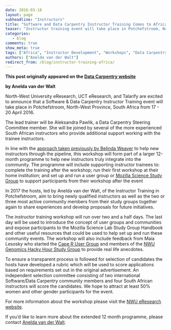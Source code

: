 ```yaml
---
date: 2016-03-18
layout: page
subheadline: "Instructors"
title: "Software and Data Carpentry Instructor Training Comes to Africa"
teaser: "Instructor training event will take place in Potchefstroom, North-West Province, South Africa from 17 - 20 April 2016"
categories:
   - blog
comments: true
show_meta: true
tags: ["Africa", "Instructor Development", "Workshops", "Data Carpentry"]
authors: ["Anelda van der Walt"]
redirect_from: /blog/instructor-training-africa/
--- 
```


**This post originally appeared on the [Data Carpentry website](https://datacarpentry.org)**

**by Anelda van der Walt**

North-West University eResearch, UCT eResearch, and Talarify are excited to announce that a Software & Data Carpentry Instructor Training event will take place in Potchefstroom, North-West Province, South Africa from 17 - 20 April 2016.

The lead trainer will be Aleksandra Pawlik, a Data Carpentry Steering Committee member. She will be joined by several of the more experienced South African instructors who provide additional support working with the trainee instructors.

In line with the [approach taken previously by Belinda Weaver](http://software-carpentry.org/blog/2016/03/proposal-instructor-trainees.html) to help new instructors through the pipeline, this workshop will form part of a larger 12-month programme to help new instructors truly integrate into the community.  The programme will include supporting instructor trainees to:
complete the training after the workshop;
run their first workshop at their home institution; and
set up and run a user group or [Mozilla Science Study Group](https://mozillascience.org/) to support participants from their workshop after the event

In 2017 the hosts, led by Anelda van der Walt, of the Instructor Training in Potchefstroom,  aim to bring newly qualified instructors as well as the two or three most active community members from their study groups together again to share experiences and develop proposals for future initiatives.

The instructor training workshop will run over two and a half days. The last day will be used to introduce the concept of user groups and communities and expose participants to the Mozilla Science Lab Study Group Handbook and other useful resources that could be used to help set up and run these community events. The workshop will also include feedback from Maia Lesosky who started  the [Cape R User Group](https://caperuser.wordpress.com/) and members of the [NWU Genomics Hacky Hour Study Group](http://anelda.github.io/GenomicsHackyHour/) to provide real life anecdotes.

To ensure a transparent process is followed for selection of candidates the hosts have developed a rubric which will be used to score applications based on requirements set out in the original advertisement.  An independent selection committee consisting of two international Software/Data Carpentry community members and four South African instructors will score the candidates.  We hope to attract at least 50% women and other gender participants for the event.

For more information about the workshop please visit the [NWU eResearch website](http://www.nwu.ac.za/eresearch/news/the-first-software-data-carpentry-instructor-training-workshop).

If you’d like to learn more about the extended 12 month programme, please contact [Anelda van der Walt](mailto:anelda.vdwalt@gmail.com).
